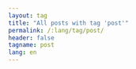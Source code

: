 ```yaml
---
layout: tag
title: "All posts with tag 'post'"
permalink: /:lang/tag/post/
header: false
tagname: post
lang: en
---
```

